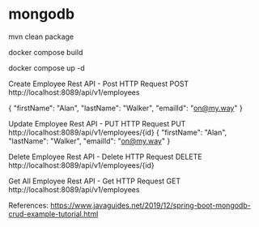# mongodb

mvn clean package

docker compose build

docker compose up -d


Create Employee Rest API - Post HTTP Request
POST http://localhost:8089/api/v1/employees

{
    "firstName": "Alan",
    "lastName": "Walker",
    "emailId": "on@my.way"
}


Update Employee Rest API - PUT HTTP Request
PUT http://localhost:8089/api/v1/employees/{id}
{
    "firstName": "Alan",
    "lastName": "Walker",
    "emailId": "on@my.way"
}


Delete Employee Rest API - Delete HTTP Request
DELETE http://localhost:8089/api/v1/employees/{id}

Get All Employee Rest API - Get HTTP Request
GET http://localhost:8089/api/v1/employees


References: https://www.javaguides.net/2019/12/spring-boot-mongodb-crud-example-tutorial.html
